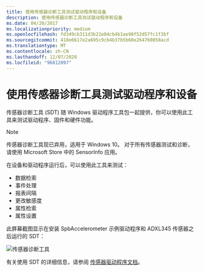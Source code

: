 ```yaml
---
title: 使用传感器诊断工具测试驱动程序和设备
description: 使用传感器诊断工具测试驱动程序和设备
ms.date: 04/20/2017
ms.localizationpriority: medium
ms.openlocfilehash: fd349cb311d3b22e04cb4b1ae98f52d57fc1f3bf
ms.sourcegitcommit: 418e6617e2a695c9cb4b37b5b60e264760858acd
ms.translationtype: MT
ms.contentlocale: zh-CN
ms.lasthandoff: 12/07/2020
ms.locfileid: "96812097"
---
```

# <a name="use-the-sensors-diagnostic-tool-to-test-your-driver-and-device"></a>使用传感器诊断工具测试驱动程序和设备


传感器诊断工具 (SDT) 随 Windows 驱动程序工具包一起提供，你可以使用此工具来测试驱动程序、固件和硬件功能。

>[!NOTE]
> 传感器诊断工具现已弃用，适用于 Windows 10。 对于所有传感器测试和诊断，请使用 Microsoft Store 中的 SensorInfo 应用。

 

在设备和驱动程序运行后，可以使用此工具来测试：

-   数据检索
-   事件处理
-   报表间隔
-   更改敏感度
-   属性检索
-   属性设置

此屏幕截图显示在安装 SpbAccelerometer 示例驱动程序和 ADXL345 传感器之后运行的 SDT：

![传感器诊断工具](images/sdt2.png)

有关使用 SDT 的详细信息，请参阅 [传感器驱动程序文档](./index.md)。
